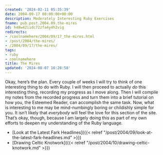 ```yaml
---
created: '2024-02-11 05:35:39'
date: 2004-09-17 00:00:00+00:00
description: Moderately Interesting Ruby Exercises
fname: pub.post.2004.09.the-mires
id: h48w42iidc72zfa4y4h2vig
redirects:
- /coolnamehere/2004/09/17_the-mires.html
- /post/2004/the-mires/
- /2004/09/17/the-mires/
tags:
- ruby
- coolnamehere
title: The Mires
updated: '2024-08-07 18:28:58'
---
```


Okay, here’s the plan. Every couple of weeks I will try to think of one interesting thing to do with Ruby. I will then proceed to actually *do* this interesting thing, recording my progress as I move along. Then I will compile my notes from the recorded progress and turn them into a brief tutorial on how you, the Esteemed Reader, can accomplish the same task. Now, what is interesting to me may be mind-numbingly boring or childishly simple for you. It isn’t likely that *everybody* will feel the love for this section of the site. That’s okay, though, because I am largely doing this as part of my own efforts to deepen my understanding of the Ruby language.

- [Look at the Latest Fark Headlines]({{< relref "/post/2004/09/look-at-the-latest-fark-headlines.md" >}})
- [Drawing Celtic Knotwork]({{< relref "/post/2004/10/drawing-celtic-knotwork.md" >}})